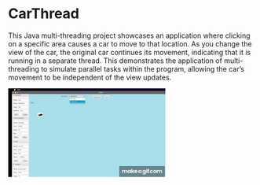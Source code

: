 # CarThread
This Java multi-threading project showcases an application where clicking on a specific area causes a car to move to that location. As you change the view of the car, the original car continues its movement, indicating that it is running in a separate thread. This demonstrates the application of multi-threading to simulate parallel tasks within the program, allowing the car’s movement to be independent of the view updates.

![Multi Threadind Showcase](threads.gif)